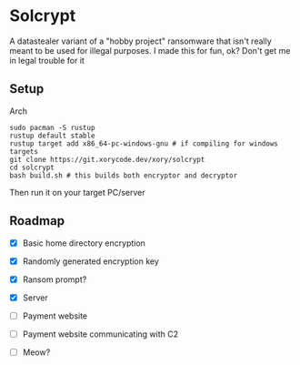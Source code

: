 # Solcrypt 
A datastealer variant of a "hobby project" ransomware that isn't really meant to be used for illegal purposes.
I made this for fun, ok? Don't get me in legal trouble for it

## Setup
Arch
```
sudo pacman -S rustup
rustup default stable
rustup target add x86_64-pc-windows-gnu # if compiling for windows targets
git clone https://git.xorycode.dev/xory/solcrypt
cd solcrypt 
bash build.sh # this builds both encryptor and decryptor
```
Then run it on your target PC/server

## Roadmap
- [x] Basic home directory encryption
- [x] Randomly generated encryption key
- [x] Ransom prompt?
- [x] Server
- [ ] Payment website
- [ ] Payment website communicating with C2
- [ ] Meow?

